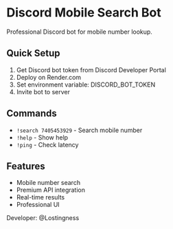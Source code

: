 # Discord Mobile Search Bot

Professional Discord bot for mobile number lookup.

## Quick Setup

1. Get Discord bot token from Discord Developer Portal
2. Deploy on Render.com
3. Set environment variable: DISCORD_BOT_TOKEN
4. Invite bot to server

## Commands

- `!search 7405453929` - Search mobile number
- `!help` - Show help
- `!ping` - Check latency

## Features

- Mobile number search
- Premium API integration
- Real-time results
- Professional UI

Developer: @Lostingness
